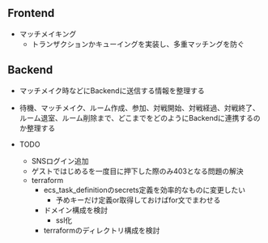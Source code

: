 ## Frontend
- マッチメイキング
  - トランザクションかキューイングを実装し、多重マッチングを防ぐ
## Backend
- マッチメイク時などにBackendに送信する情報を整理する
- 待機、マッチメイク、ルーム作成、参加、対戦開始、対戦経過、対戦終了、ルーム退室、ルーム削除まで、どこまでをどのようにBackendに連携するのか整理する



- TODO
  - SNSログイン追加
  - ゲストではじめるを一度目に押下した際のみ403となる問題の解決
  - terraform
    - ecs_task_definitionのsecrets定義を効率的なものに変更したい
      - 予めキーだけ定義or取得しておけばfor文でまわせる
    - ドメイン構成を検討
      - ssl化
    - terraformのディレクトリ構成を検討

